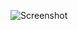 ![Screenshot](https://raw.githubusercontent.com/Cryakl/Ultimate-RAT-Collection/refs/heads/main/SpyGate/SpyGate-RAT%20v%203.2/Screenshot.png)
